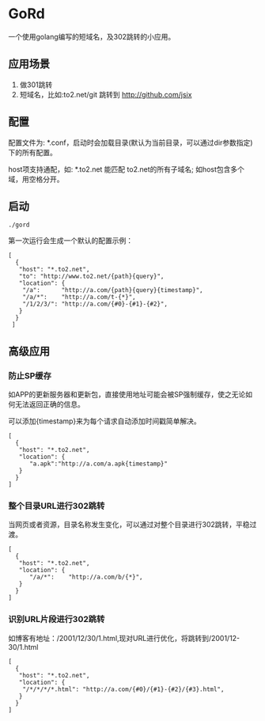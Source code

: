 # GoRd
一个使用golang编写的短域名，及302跳转的小应用。

## 应用场景 ##
1. 做301跳转
2. 短域名，比如:to2.net/git 跳转到 http://github.com/jsix

## 配置 ##
配置文件为: *.conf，启动时会加载目录(默认为当前目录，可以通过dir参数指定)下的所有配置。

host项支持通配，如: *.to2.net 能匹配 to2.net的所有子域名; 如host包含多个域，用空格分开。

## 启动 ##

    ./gord
 
第一次运行会生成一个默认的配置示例：

    [
      {
       "host": "*.to2.net",
       "to": "http://www.to2.net/{path}{query}",
       "location": {
       	"/a":      "http://a.com/{path}{query}{timestamp}",
       	"/a/*":    "http://a.com/t-{*}",
        "/1/2/3/": "http://a.com/{#0}-{#1}-{#2}",
       }
      }
     ]
    
    


##  高级应用 ##
### 防止SP缓存 ###
如APP的更新服务器和更新包，直接使用地址可能会被SP强制缓存，使之无论如何无法返回正确的信息。

可以添加{timestamp}来为每个请求自动添加时间戳简单解决。

    [
      {
       "host": "*.to2.net",
       "location": {
          "a.apk":"http://a.com/a.apk{timestamp}"
       }
      }
    ]
   
   
### 整个目录URL进行302跳转 ###

当网页或者资源，目录名称发生变化，可以通过对整个目录进行302跳转，平稳过渡。

    
    [
      {
       "host": "*.to2.net",
       "location": {
          "/a/*":    "http://a.com/b/{*}",
       }
      }
    ]

### 识别URL片段进行302跳转 ###

如博客有地址：/2001/12/30/1.html,现对URL进行优化，将跳转到/2001/12-30/1.html


    [
      {
       "host": "*.to2.net",
       "location": {
		"/*/*/*/*.html": "http://a.com/{#0}/{#1}-{#2}/{#3}.html",
       }
      }
    ]


